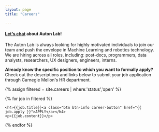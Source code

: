```yaml
---
layout: page
title: "Careers"

---
```


#### [Let's chat](https://docs.google.com/forms/d/e/1FAIpQLSd6pPZXIZII8bBnBgoQoU3l0OOsc4wxVc9zDBRfQPOSklk9Dg/viewform?usp=sf_link) about Auton Lab! 

The Auton Lab is always looking for highly motivated individuals to join our team and push the envelope in Machine Learning and robotics technology.
We are hiring across all roles, including: post-docs, programmers, data analysts, researchers, UX designers, engineers, interns.

**Already know the specific position to which you want to formally apply?**
Check out the descriptions and links below to submit your job application through Carnegie Mellon's HR department.

{% assign filtered = site.careers | where:'status','open' %}

{% for job in filtered %}
<div data-bs-toggle="tooltip" data-bs-placement="top" class="career-div" title="{{job.summary}}">

	<h4>{{job.title}}<a class="btn btn-info career-button" href="{{ job.apply }}">APPLY</a></h4>
	<p>{{job.content}}</p>
</div>
{% endfor %}

